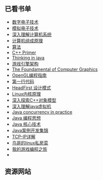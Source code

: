 
## 已看书单

* [数字电子技术]() 
* [模拟电子技术]()
* [深入理解计算机系统]()
* [计算机组成原理]()
* [算法]()
* [C++ Primer]()
* [Thinking in java]()
* [游戏引擎架构]()
* [The Foundamental of Computer Graphics]()
* [OpenGL编程指南]()
* [第一行代码]()
* [HeadFirst 设计模式]()
* [Linux内核原理]()
* [深入探索C++对象模型]()
* [深入理解java虚拟机]()
* [Java concurrency in practice]()
* [Java 编程思想]()
* [Java 核心技术]()
* [Java案例开发集锦]()
* [TCP-IP详解]()
* [鸟哥的linux私房菜]()
* [我的游戏编程之旂]()
* []()

## 资源网站
